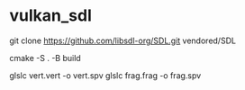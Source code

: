 # vulkan_sdl

git clone https://github.com/libsdl-org/SDL.git vendored/SDL

cmake -S . -B build

glslc vert.vert -o vert.spv
glslc frag.frag -o frag.spv
